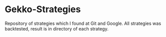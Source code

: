 # Gekko-Strategies
Repository of strategies which I found at Git and Google. All strategies was backtested, result is in directory of each strategy.
